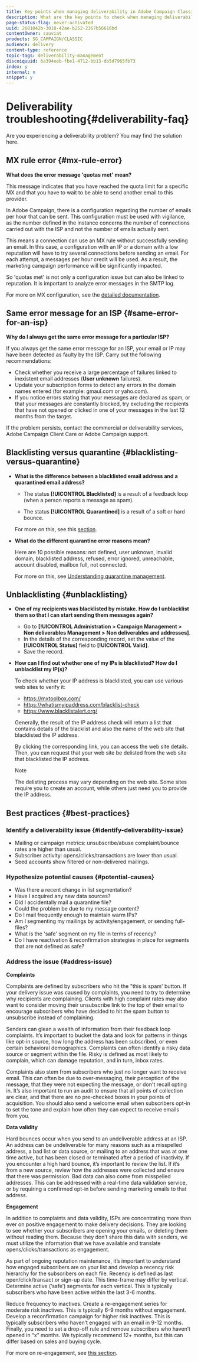 ```yaml
---
title: Key points when managing deliverability in Adobe Campaign Classic
description: What are the key points to check when managing deliverability in Adobe Campaign Classic?
page-status-flag: never-activated
uuid: 2681042b-3018-42ae-b252-2367b56616bd
contentOwner: sauviat
products: SG_CAMPAIGN/CLASSIC
audience: delivery
content-type: reference
topic-tags: deliverability-management
discoiquuid: 6a394eeb-fbe1-4712-bb13-db5d7965fb73
index: y
internal: n
snippet: y
---
```


# Deliverability troubleshooting{#deliverability-faq}

Are you experiencing a deliverability problem? You may find the solution here.

## MX rule error {#mx-rule-error}

**What does the error message 'quotas met' mean?**

This message indicates that you have reached the quota limit for a specific MX and that you have to wait to be able to send another email to this provider.

In Adobe Campaign, there is a configuration regarding the number of emails per hour that can be sent. This configuration must be used with vigilance, as the number defined in the instance concerns the number of connections carried out with the ISP and not the number of emails actually sent.

This means a connection can use an MX rule without successfully sending an email. In this case, a configuration with an IP or a domain with a low reputation will have to try several connections before sending an email. For each attempt, a messages per hour credit will be used. As a result, the marketing campaign performance will be significantly impacted.

So 'quotas met' is not only a configuration issue but can also be linked to reputation. It is important to analyze error messages in the SMTP log.

For more on MX configuration, see the [detailed documentation](../../installation/using/email-deliverability.md#mx-configuration).

## Same error message for an ISP {#same-error-for-an-isp}

**Why do I always get the same error message for a particular ISP?**

If you always get the same error message for an ISP, your email or IP may have been detected as faulty by the ISP. Carry out the following recommendations:
* Check whether you receive a large percentage of failures linked to inexistent email addresses (**User unknown** failures).
* Update your subscription forms to detect any errors in the domain names entered (for example: gmaul.com or yaho.com).
* If you notice errors stating that your messages are declared as spam, or that your messages are constantly blocked, try excluding the recipients that have not opened or clicked in one of your messages in the last 12 months from the target.

If the problem persists, contact the commercial or deliverability services, Adobe Campaign Client Care or Adobe Campaign support.

## Blacklisting versus quarantine {#blacklisting-versus-quarantine}

* **What is the difference between a blacklisted email address and a quarantined email address?**

    * The status **[!UICONTROL Blacklisted]** is a result of a feedback loop (when a person reports a message as spam).

    * The status **[!UICONTROL Quarantined]** is a result of a soft or hard bounce.
    
    For more on this, see this [section](../../delivery/using/understanding-quarantine-management.md#quarantine-vs-blacklisting).

* **What do the different quarantine error reasons mean?**

    Here are 10 possible reasons: not defined, user unknown, invalid domain, blacklisted address, refused, error ignored, unreachable, account disabled, mailbox full, not connected.
    
    For more on this, see [Understanding quarantine management](../../delivery/using/understanding-quarantine-management.md).

## Unblacklisting {#unblacklisting}

* **One of my recipients was blacklisted by mistake. How do I unblacklist them so that I can start sending them messages again?**

    * Go to **[!UICONTROL Administration > Campaign Management > Non deliverables Management > Non deliverables and addresses]**.
    * In the details of the corresponding record, set the value of the **[!UICONTROL Status]** field to **[!UICONTROL Valid]**.
    * Save the record.

* **How can I find out whether one of my IPs is blacklisted? How do I unblacklist my IP(s)?**

    To check whether your IP address is blacklisted, you can use various web sites to verify it:
    * https://mxtoolbox.com/
    * https://whatismyipaddress.com/blacklist-check
    * https://www.blacklistalert.org/

    Generally, the result of the IP address check will return a list that contains details of the blacklist and also the name of the web site that blacklisted the IP address.

    By clicking the corresponding link, you can access the web site details. Then, you can request that your web site be delisted from the web site that blacklisted the IP address.

    >[!NOTE]
    >
    >The delisting process may vary depending on the web site. Some sites require you to create an account, while others just need you to provide the IP address.

## Best practices {#best-practices}

### Identify a deliverability issue {#identify-deliverability-issue}

* Mailing or campaign metrics: unsubscribe/abuse complaint/bounce rates are higher than usual.
* Subscriber activity: opens/clicks/transactions are lower than usual.
* Seed accounts show filtered or non-delivered mailings.

### Hypothesize potential causes {#potential-causes}

* Was there a recent change in list segmentation?
* Have I acquired any new data sources?
* Did I accidentally mail a quarantine file?
* Could the problem be due to my message content?
* Do I mail frequently enough to maintain warm IPs?
* Am I segmenting my mailings by activity/engagement, or sending full-files?
* What is the 'safe' segment on my file in terms of recency?
* Do I have reactivation & reconfirmation strategies in place for segments that are not defined as safe? 

### Address the issue {#address-issue}

**Complaints**

Complaints are defined by subscribers who hit the "this is spam' button. If your delivery issue was caused by complaints, you need to try to determine why recipients are complaining. Clients with high complaint rates may also want to consider moving their unsubscribe link to the top of their email to encourage subscribers who have decided to hit the spam button to unsubscribe instead of complaining.

Senders can glean a wealth of information from their feedback loop complaints. It’s important to bucket the data and look for patterns in things like opt-in source, how long the address has been subscribed, or even certain behavioral demographics. Complaints can often identify a risky data source or segment within the file. Risky is defined as most likely to complain, which can damage reputation, and in turn, inbox rates.

Complaints also stem from subscribers who just no longer want to receive email. This can often be due to over-messaging, their perception of the message, that they were not expecting the message, or don't recall opting in. It’s also important to run an audit to ensure that all points of collection are clear, and that there are no pre-checked boxes in your points of acquisition. You should also send a welcome email when subscribers opt-in to set the tone and explain how often they can expect to receive emails from you.

**Data validity**

Hard bounces occur when you send to an undeliverable address at an ISP. An address can be undeliverable for many reasons such as a misspelled address, a bad list or data source, or mailing to an address that was at one time active, but has been closed or terminated after a period of inactivity. If you encounter a high hard bounce, it’s important to review the list. If it’s from a new source, review how the addresses were collected and ensure that there was permission. Bad data can also come from misspelled addresses. This can be addressed with a real-time data validation service, or by requiring a confirmed opt-in before sending marketing emails to that address.

**Engagement**

In addition to complaints and data validity, ISPs are concentrating more than ever on positive engagement to make delivery decisions. They are looking to see whether your subscribers are opening your emails, or deleting them without reading them. Because they don’t share this data with senders, we must utilize the information that we have available and translate opens/clicks/transactions as engagement. 

As part of ongoing reputation maintenance, it’s important to understand how engaged subscribers are on your list and develop a recency risk hierarchy for the subscribers on each file. Recency is defined as last open/click/transact or sign-up date. This time-frame may differ by vertical. Determine active (‘safe’) segments for each vertical. This is typically subscribers who have been active within the last 3-6 months.

Reduce frequency to inactives. Create a re-engagement series for moderate risk inactives. This is typically 6-9 months without engagement. Develop a reconfirmation campaign for higher risk inactives. This is typically subscribers who haven’t engaged with an email in 9-12 months. Finally, you need to set a drop-off rule and remove subscribers who haven’t opened in “x” months. We typically recommend 12+ months, but this can differ based on sales and buying cycle.

For more on re-engagement, see [this section](../../delivery/using/re-engagement-best-practices.md).
